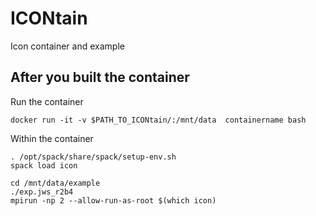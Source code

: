 # ICONtain
Icon container and example

## After you built the container

Run the container

    docker run -it -v $PATH_TO_ICONtain/:/mnt/data  containername bash

Within the container

    . /opt/spack/share/spack/setup-env.sh
    spack load icon

    cd /mnt/data/example
    ./exp.jws_r2b4
    mpirun -np 2 --allow-run-as-root $(which icon)

